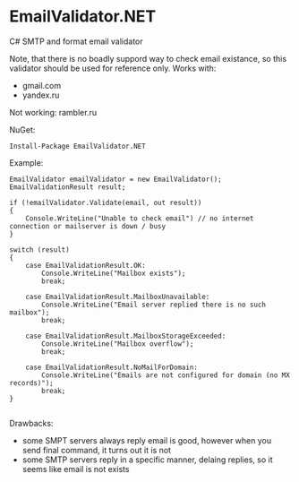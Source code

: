 # EmailValidator.NET
C# SMTP and format email validator

Note, that there is no boadly suppord way to check email existance, so this validator should be used for reference only.
Works with:
* gmail.com
* yandex.ru

Not working:
rambler.ru

NuGet:
```
Install-Package EmailValidator.NET
```


Example:

```
EmailValidator emailValidator = new EmailValidator();
EmailValidationResult result;

if (!emailValidator.Validate(email, out result))
{
    Console.WriteLine("Unable to check email") // no internet connection or mailserver is down / busy
}

switch (result)
{
    case EmailValidationResult.OK:
        Console.WriteLine("Mailbox exists");
        break;

    case EmailValidationResult.MailboxUnavailable:
        Console.WriteLine("Email server replied there is no such mailbox");
        break;

    case EmailValidationResult.MailboxStorageExceeded:
        Console.WriteLine("Mailbox overflow");
        break;

    case EmailValidationResult.NoMailForDomain:
        Console.WriteLine("Emails are not configured for domain (no MX records)");
        break;
}


```

Drawbacks:
* some SMPT servers always reply email is good, however when you send final command, it turns out it is not
* some SMTP servers reply in a specific manner, delaing replies, so it seems like email is not exists
